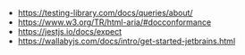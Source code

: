 - https://testing-library.com/docs/queries/about/
- https://www.w3.org/TR/html-aria/#docconformance
- https://jestjs.io/docs/expect
- https://wallabyjs.com/docs/intro/get-started-jetbrains.html